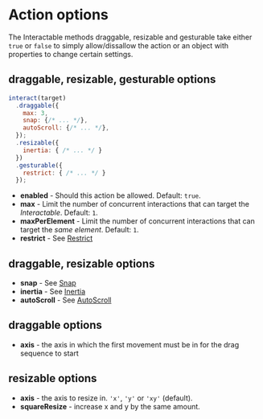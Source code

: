 Action options
==============

The Interactable methods draggable, resizable and gesturable take either `true`
or `false` to simply allow/dissallow the action or an object with properties to
change certain settings.

draggable, resizable, gesturable options
----------------------------------------

```javascript
interact(target)
  .draggable({
    max: 3,
    snap: {/* ... */},
    autoScroll: {/* ... */},
  });
  .resizable({
    inertia: { /* ... */ }
  })
  .gesturable({
    restrict: { /* ... */ }
  });
```

 - **enabled** - Should this action be allowed. Default: `true`.
 - **max** - Limit the number of concurrent interactions that can target the
   *Interactable*. Default: `1`.
 - **maxPerElement** - Limit the number of concurrent interactions that can
   target the *same element*. Default: `1`.
 - **restrict** - See [Restrict](#restrict)

draggable, resizable options
----------------------------

 - **snap** - See [Snap](#snap)
 - **inertia** - See [Inertia](#inertia)
 - **autoScroll** - See [AutoScroll](#autoscroll)

draggable options
-----------------

 - **axis** - the axis in which the first movement must be in for the drag
   sequence to start

resizable options
-----------------

 - **axis** - the axis to resize in. `'x'`, `'y'` or `'xy'` (default).
 - **squareResize** - increase x and y by the same amount.
